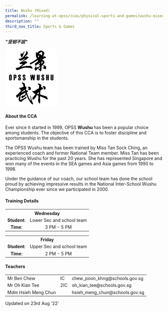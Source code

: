 ```yaml
---
title: Wushu (Mixed)
permalink: /learning-at-opss/ccas/physical-sports-and-games/wushu-mixed/
description: ""
third_nav_title: Sports & Games
---
```


<p><strong><em>"坚韧不拔"</em></strong></p>
<img style="width: 33%;" src="/images/wushu.png" />
<h4>About the CCA</h4>
<p>Ever since it started in 1999, OPSS <strong>Wushu&nbsp;</strong>has been a popular choice among students. The objective of this CCA is to foster discipline and sportsmanship in the students.</p>
<p>The OPSS Wushu team has been trained by Miss Tan Sock Ching, an experienced coach and former National Team member. Miss Tan has been practicing Wushu for the past 20 years. She has represented Singapore and won many of the events in the SEA games and Asia games from 1990 to 1998.</p>
<p>Under the guidance of our coach, our school team has done the school proud by achieving impressive results in the National Inter-School Wushu Championship ever since we participated in 2000.</p>
<h4>Training Details</h4>
<table>
<tbody>
<tr>
<th style="text-align: center;" colspan="2">Wednesday</th>
</tr>
<tr>
<td style="text-align: center;"><strong>Student</strong>:</td>
<td style="text-align: center;">Lower Sec and school team</td>
</tr>
<tr>
<td style="text-align: center;"><strong>Time</strong>:</td>
<td style="text-align: center;">3 PM - 5 PM</td>
</tr>
</tbody>
</table>
<table>
<tbody>
<tr>
<th style="text-align: center;" colspan="2">Friday</th>
</tr>
<tr>
<td style="text-align: center;"><strong>Student</strong>:</td>
<td style="text-align: center;">Upper Sec and school team</td>
</tr>
<tr>
<td style="text-align: center;"><strong>Time</strong>:</td>
<td style="text-align: center;">2 PM - 5 PM</td>
</tr>
</tbody>
</table>
<h4>Teachers</h4>
<table>
<tbody>
<tr>
<td>Mr Ben Chew</td>
<td>IC</td>
<td>chew_poon_khng@schools.gov.sg</td>
</tr>
<tr>
<td>Mr Oh Kian Tee</td>
<td>2IC</td>
<td>oh_kian_tee@schools.gov.sg</td>
</tr>
<tr>
<td>Mdm Hsieh Meng Chun</td>
<td>&nbsp;</td>
<td>hsieh_meng_chun@schools.gov.sg</td>
</tr>
</tbody>
</table>
<p>Updated on 23rd Aug '22'</p>